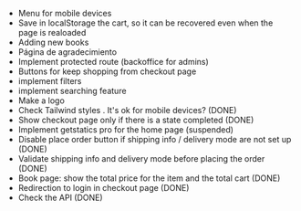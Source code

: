 * Menu for mobile devices
* Save in localStorage the cart, so it can be recovered even when the page is realoaded
* Adding new books
* Página de agradecimiento
* Implement protected route (backoffice for admins)
* Buttons for keep shopping from checkout page
* implement filters
* implement searching feature
* Make a logo
* Check Tailwind styles . It's ok for mobile devices? (DONE)
* Show checkout page only if there is a state completed (DONE) 
* Implement getstatics pro for the home page (suspended)
* Disable place order button if shipping info / delivery mode are not set up (DONE)
* Validate shipping info and delivery mode before placing the order (DONE)
* Book page: show the total price for the item and the total cart (DONE)
* Redirection to login in checkout page (DONE)
* Check the API (DONE)